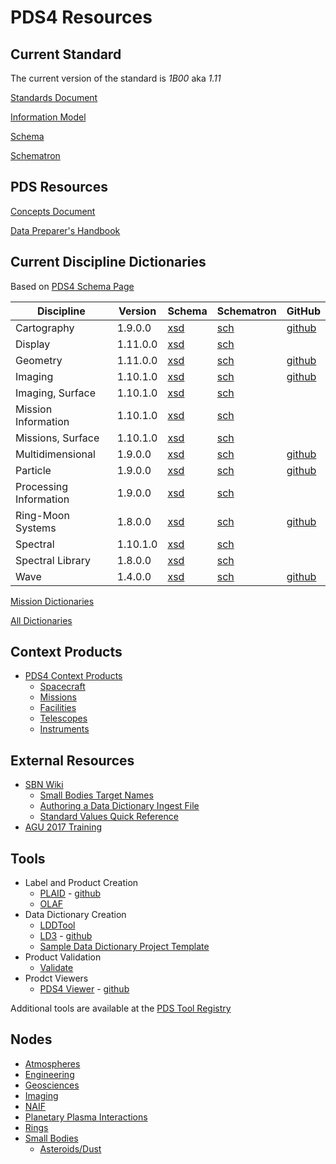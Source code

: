 # PDS4 Resources

## Current Standard

The current version of the standard is _1B00_ aka _1.11_

[Standards Document](https://pds.nasa.gov/datastandards/documents/sr/current)

[Information Model](https://pds.nasa.gov/datastandards/documents/im/current)

[Schema](https://pds.nasa.gov/datastandards/schema/released/pds/v1/PDS4_PDS_1B00.xsd)

[Schematron](https://pds.nasa.gov/datastandards/schema/released/pds/v1/PDS4_PDS_1B00.sch)

## PDS Resources

[Concepts Document](https://pds.nasa.gov/datastandards/documents/concepts)

[Data Preparer's Handbook](https://pds.nasa.gov/datastandards/documents/dph/current)

## Current Discipline Dictionaries

Based on [PDS4 Schema Page](https://pds.nasa.gov/datastandards/schema/released/)

| Discipline             | Version  | Schema                                                                                                     | Schematron                                                                                                 | GitHub                                                               |
|------------------------|----------|------------------------------------------------------------------------------------------------------------|------------------------------------------------------------------------------------------------------------|----------------------------------------------------------------------|
| Cartography            | 1.9.0.0  | [xsd](https://pds.nasa.gov/datastandards/schema/released/cart/v1/PDS4_CART_1900.xsd)                       | [sch](https://pds.nasa.gov/datastandards/schema/released/cart/v1/PDS4_CART_1900.sch)                       | [github](https://github.com/nasa-pds-data-dictionaries/ldd-cart)     |
| Display                | 1.11.0.0 | [xsd](https://pds.nasa.gov/datastandards/schema/released/disp/v1/PDS4_DISP_1B00.xsd)                       | [sch](https://pds.nasa.gov/datastandards/schema/released/disp/v1/PDS4_DISP_1B00.sch)                       |                                                                      |
| Geometry               | 1.11.0.0 | [xsd](https://pds.nasa.gov/datastandards/schema/released/geom/v1/PDS4_GEOM_1B00_1610.xsd)                  | [sch](https://pds.nasa.gov/datastandards/schema/released/geom/v1/PDS4_GEOM_1B00_1610.sch)                  | [github](https://github.com/nasa-pds-data-dictionaries/ldd-geom)     |
| Imaging                | 1.10.1.0 | [xsd](https://pds.nasa.gov/datastandards/schema/released/img/v1/PDS4_IMG_1A10.xsd)                         | [sch](https://pds.nasa.gov/datastandards/schema/released/img/v1/PDS4_IMG_1A10.sch)                         | [github](https://github.com/nasa-pds-data-dictionaries/ldd-imaging)  |
| Imaging, Surface       | 1.10.1.0 | [xsd](https://pds.nasa.gov/datastandards/schema/released/img_surface/v1/PDS4_IMG_SURFACE_1A10.xsd)         | [sch](https://pds.nasa.gov/datastandards/schema/released/img_surface/v1/PDS4_IMG_SURFACE_1A10.sch)         |                                                                      |
| Mission Information    | 1.10.1.0 | [xsd](https://pds.nasa.gov/datastandards/schema/released/mission/msn/v1/PDS4_MSN_1A10.xsd)                 | [sch](https://pds.nasa.gov/datastandards/schema/released/mission/msn/v1/PDS4_MSN_1A10.sch)                 |                                                                      |
| Missions, Surface      | 1.10.1.0 | [xsd](https://pds.nasa.gov/datastandards/schema/released/mission/msn_surface/v1/PDS4_MSN_SURFACE_1A10.xsd) | [sch](https://pds.nasa.gov/datastandards/schema/released/mission/msn_surface/v1/PDS4_MSN_SURFACE_1A10.sch) |                                                                      |
| Multidimensional       | 1.9.0.0  | [xsd](https://pds.nasa.gov/datastandards/schema/released/mission/multi/v1/PDS4_MULTI_1900_1000.xsd)        | [sch](https://pds.nasa.gov/datastandards/schema/released/mission/multi/v1/PDS4_MULTI_1900_1000.sch)        | [github](https://github.com/nasa-pds-data-dictionaries/ldd-multi)    |
| Particle               | 1.9.0.0  | [xsd](https://pds.nasa.gov/datastandards/schema/released/particle/v1/PDS4_PARTICLE_1900_1100.xsd)          | [sch](https://pds.nasa.gov/datastandards/schema/released/particle/v1/PDS4_PARTICLE_1900_1100.sch)          | [github](https://github.com/nasa-pds-data-dictionaries/ldd-particle) |
| Processing Information | 1.9.0.0  | [xsd](https://pds.nasa.gov/datastandards/schema/released/proc/v1/PDS4_PROC_1900.xsd)                       | [sch](https://pds.nasa.gov/datastandards/schema/released/proc/v1/PDS4_PROC_1900.sch)                       |                                                                      |
| Ring-Moon Systems      | 1.8.0.0  | [xsd](https://pds.nasa.gov/datastandards/schema/released/rings/v1/PDS4_RINGS_1800_1500.xsd)                | [sch](https://pds.nasa.gov/datastandards/schema/released/rings/v1/PDS4_RINGS_1800_1500.sch)                | [github](https://github.com/nasa-pds-data-dictionaries/ldd-rings)    |
| Spectral               | 1.10.1.0 | [xsd](https://pds.nasa.gov/datastandards/schema/released/sp/v1/PDS4_SP_1A10.xsd)                           | [sch](https://pds.nasa.gov/datastandards/schema/released/sp/v1/PDS4_SP_1A10.sch)                           |                                                                      |
| Spectral Library       | 1.8.0.0  | [xsd](https://pds.nasa.gov/datastandards/schema/released/speclib/v1/PDS4_SPECLIB_1000.xsd)                 | [sch](https://pds.nasa.gov/datastandards/schema/released/speclib/v1/PDS4_SPECLIB_1000.sch)                 |                                                                      |
| Wave                   | 1.4.0.0  | [xsd](https://pds.nasa.gov/datastandards/schema/released/wave/v1/PDS4_WAVE_1000.xsd)                       | [sch](https://pds.nasa.gov/datastandards/schema/released/wave/v1/PDS4_WAVE_1000.sch)                       | [github](https://github.com/nasa-pds-data-dictionaries/ldd-wave)     |

[Mission Dictionaries](dictionaries/mission.html)

[All Dictionaries](dictionaries/index.html)

## Context Products

* [PDS4 Context Products](https://starbase.jpl.nasa.gov/pds4/context-pds4/)
  * [Spacecraft](https://starbase.jpl.nasa.gov/pds4/context-pds4/instrument_host/)
  * [Missions](https://starbase.jpl.nasa.gov/pds4/context-pds4/investigation/)
  * [Facilities](https://starbase.jpl.nasa.gov/pds4/context-pds4/facility/)
  * [Telescopes](https://starbase.jpl.nasa.gov/pds4/context-pds4/telescope/)
  * [Instruments](https://starbase.jpl.nasa.gov/pds4/context-pds4/instrument/)

## External Resources

* [SBN Wiki](http://sbndev.astro.umd.edu/wiki/SBN_PDS4_Wiki)
  * [Small Bodies Target Names](http://sbndev.astro.umd.edu/wiki/Target_Names)
  * [Authoring a Data Dictionary Ingest File](http://sbndev.astro.umd.edu/wiki/Creating_the_Ingest_LDD_Dictionary_Input_File)
  * [Standard Values Quick Reference](http://sbndev.astro.umd.edu/wiki/Standard_Values_Quick_Reference#In_.3CPrimary_Result_Summary.3E.2F.3CScience_Facets.3E_3)
* [AGU 2017 Training](https://pds.jpl.nasa.gov/datastandards/training/2017-agu/)

## Tools

* Label and Product Creation
  * [PLAID](https://plaid.jpl.nasa.gov/) - [github](https://github.com/nasa-pds/PLAID)
  * [OLAF](https://olaf.psi.edu)
* Data Dictionary Creation
  * [LDDTool](https://pds.jpl.nasa.gov/tools/about/ldd/)
  * [LD3](https://ld3.psi.edu) - [github](https://github.com/sbn-psi/ldd-transform)
  * [Sample Data Dictionary Project Template](https://github.com/nasa-pds-data-dictionaries/ldd-template)
* Product Validation
  * [Validate](https://pds.jpl.nasa.gov/tools/about/validate/)
* Prodct Viewers
  * [PDS4 Viewer](http://sbndev.astro.umd.edu/wiki/PDS4_Viewer) - [github](https://github.com/Small-Bodies-Node/pds4_tools)

Additional tools are available at the [PDS Tool Registry](https://pds.nasa.gov/tools/tool-registry/)

## Nodes

* [Atmospheres](https://pds-atmospheres.nmsu.edu/)
* [Engineering](https://pds-engineering.jpl.nasa.gov/)
* [Geosciences](http://pds-geosciences.wustl.edu/)
* [Imaging](https://pds-imaging.jpl.nasa.gov/)
* [NAIF](https://naif.jpl.nasa.gov/naif/)
* [Planetary Plasma Interactions](https://pds-ppi.igpp.ucla.edu/)
* [Rings](https://pds-rings.seti.org/)
* [Small Bodies](https://pds-smallbodies.astro.umd.edu/)
  * [Asteroids/Dust](https://sbn.psi.edu)